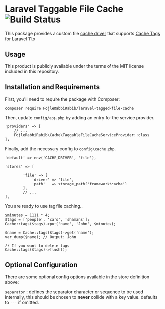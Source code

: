 # Laravel Taggable File Cache ![Build Status](https://github.com/FojleRabbiRabib/laravel-tagged-file-cache/actions/workflows/laravel.yml/badge.svg?branch=master)

This package provides a custom file [cache driver](https://laravel.com/docs/11.x/cache#adding-custom-cache-drivers) that supports [Cache Tags](https://laravel.com/api/11.x/Illuminate/Support/Facades/Cache.html#method_tags) for Laravel 11.x

## Usage

This product is publicly available under the terms of the MIT license included in this repository.

## Installation and Requirements

First, you'll need to require the package with Composer:

```
composer require FojleRabbiRabib/laravel-tagged-file-cache
```

Then, update `config/app.php` by adding an entry for the service provider.

```
'providers' => [
    // ...
    FojleRabbiRabib\Cache\TaggableFileCacheServiceProvider::class
];
```

Finally, add the necessary config to `config\cache.php`.

```
'default' => env('CACHE_DRIVER', 'file'),

'stores' => [

		'file' => [
			'driver' => 'file',
			'path'   => storage_path('framework/cache')
		],
		// ...
],
```

You are ready to use tag file caching..

```
$minutes = 1111 * 4;
$tags = ['people', 'cars', 'shamans'];
Cache::tags($tags)->put('name', 'John', $minutes);

$name = Cache::tags($tags)->get('name');
var_dump($name); // Output: John

// If you want to delete tags
Cache::tags($tags)->flush();
```

## Optional Configuration

There are some optional config options available in the store definition above:

`separator` : defines the separator character or sequence to be used internally, this should be chosen to **never** collide with a key value. defaults to `---` if omitted.
